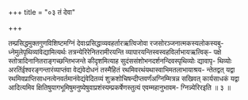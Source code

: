 +++
title = "०३ तं देवा"

+++

तम्प्रसिद्धमुक्तगुणविशिष्टमग्निं देवाःप्रसिद्धाव्यवहर्तारऋत्विजोवा रजसोरञ्जनात्मकस्यलोकस्यबु- ध्नेमुलेपृथिव्यांवेद्यामित्यर्थः तत्रन्येरिरेनितरामीरयन्ति व्यापारयन्तिस्वस्वहविर्लाभायऋत्विक्- पक्षे स्तोत्रादिनानितराङ्गच्छन्तिभजन्ते कीदृशमित्याह सुदंससंशोभनदर्शनन्दिवस्पृथिव्योः द्यावापृ- थिव्योः अरतिंईश्वरङ्गन्तारंव्याप्तंवा वेद्यंवेदोधनं तस्मैहितं रथमिवरथंयथास्वाभिमतलाभायाश्रय- न्तेतद्वत् यद्वा रथमिवप्राप्तिसाधनत्वेनवर्तमानंवेद्यंवेदितव्यं शुक्रशोचिषन्दीप्तवर्णंअग्निम्मित्रन्न सखिवत् कार्यसाधकं यद्वा आदित्यमिव क्षितिषुयागभूमिषुमनुष्येषुवाप्रशंस्यम्प्रकर्षेणस्तुत्यं एवम्महानुभावम- ग्निन्न्येरिरइति ॥ ३ ॥